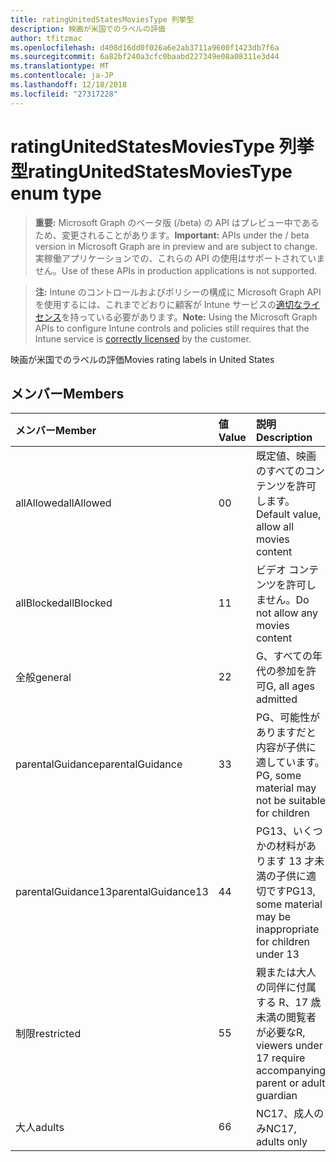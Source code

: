 ```yaml
---
title: ratingUnitedStatesMoviesType 列挙型
description: 映画が米国でのラベルの評価
author: tfitzmac
ms.openlocfilehash: d408d16dd0f026a6e2ab3711a9600f1423db7f6a
ms.sourcegitcommit: 6a82bf240a3cfc0baabd227349e08a08311e3d44
ms.translationtype: MT
ms.contentlocale: ja-JP
ms.lasthandoff: 12/18/2018
ms.locfileid: "27317228"
---
```

# <a name="ratingunitedstatesmoviestype-enum-type"></a><span data-ttu-id="d3986-103">ratingUnitedStatesMoviesType 列挙型</span><span class="sxs-lookup"><span data-stu-id="d3986-103">ratingUnitedStatesMoviesType enum type</span></span>

> <span data-ttu-id="d3986-104">**重要:** Microsoft Graph のベータ版 (/beta) の API はプレビュー中であるため、変更されることがあります。</span><span class="sxs-lookup"><span data-stu-id="d3986-104">**Important:** APIs under the / beta version in Microsoft Graph are in preview and are subject to change.</span></span> <span data-ttu-id="d3986-105">実稼働アプリケーションでの、これらの API の使用はサポートされていません。</span><span class="sxs-lookup"><span data-stu-id="d3986-105">Use of these APIs in production applications is not supported.</span></span>

> <span data-ttu-id="d3986-106">**注:** Intune のコントロールおよびポリシーの構成に Microsoft Graph API を使用するには、これまでどおりに顧客が Intune サービスの[適切なライセンス](https://go.microsoft.com/fwlink/?linkid=839381)を持っている必要があります。</span><span class="sxs-lookup"><span data-stu-id="d3986-106">**Note:** Using the Microsoft Graph APIs to configure Intune controls and policies still requires that the Intune service is [correctly licensed](https://go.microsoft.com/fwlink/?linkid=839381) by the customer.</span></span>

<span data-ttu-id="d3986-107">映画が米国でのラベルの評価</span><span class="sxs-lookup"><span data-stu-id="d3986-107">Movies rating labels in United States</span></span>
## <a name="members"></a><span data-ttu-id="d3986-108">メンバー</span><span class="sxs-lookup"><span data-stu-id="d3986-108">Members</span></span>
|<span data-ttu-id="d3986-109">メンバー</span><span class="sxs-lookup"><span data-stu-id="d3986-109">Member</span></span>|<span data-ttu-id="d3986-110">値</span><span class="sxs-lookup"><span data-stu-id="d3986-110">Value</span></span>|<span data-ttu-id="d3986-111">説明</span><span class="sxs-lookup"><span data-stu-id="d3986-111">Description</span></span>|
|:---|:---|:---|
|<span data-ttu-id="d3986-112">allAllowed</span><span class="sxs-lookup"><span data-stu-id="d3986-112">allAllowed</span></span>|<span data-ttu-id="d3986-113">0</span><span class="sxs-lookup"><span data-stu-id="d3986-113">0</span></span>|<span data-ttu-id="d3986-114">既定値、映画のすべてのコンテンツを許可します。</span><span class="sxs-lookup"><span data-stu-id="d3986-114">Default value, allow all movies content</span></span>|
|<span data-ttu-id="d3986-115">allBlocked</span><span class="sxs-lookup"><span data-stu-id="d3986-115">allBlocked</span></span>|<span data-ttu-id="d3986-116">1</span><span class="sxs-lookup"><span data-stu-id="d3986-116">1</span></span>|<span data-ttu-id="d3986-117">ビデオ コンテンツを許可しません。</span><span class="sxs-lookup"><span data-stu-id="d3986-117">Do not allow any movies content</span></span>|
|<span data-ttu-id="d3986-118">全般</span><span class="sxs-lookup"><span data-stu-id="d3986-118">general</span></span>|<span data-ttu-id="d3986-119">2</span><span class="sxs-lookup"><span data-stu-id="d3986-119">2</span></span>|<span data-ttu-id="d3986-120">G、すべての年代の参加を許可</span><span class="sxs-lookup"><span data-stu-id="d3986-120">G, all ages admitted</span></span>|
|<span data-ttu-id="d3986-121">parentalGuidance</span><span class="sxs-lookup"><span data-stu-id="d3986-121">parentalGuidance</span></span>|<span data-ttu-id="d3986-122">3</span><span class="sxs-lookup"><span data-stu-id="d3986-122">3</span></span>|<span data-ttu-id="d3986-123">PG、可能性がありますだと内容が子供に適しています。</span><span class="sxs-lookup"><span data-stu-id="d3986-123">PG, some material may not be suitable for children</span></span>|
|<span data-ttu-id="d3986-124">parentalGuidance13</span><span class="sxs-lookup"><span data-stu-id="d3986-124">parentalGuidance13</span></span>|<span data-ttu-id="d3986-125">4</span><span class="sxs-lookup"><span data-stu-id="d3986-125">4</span></span>|<span data-ttu-id="d3986-126">PG13、いくつかの材料があります 13 才未満の子供に適切です</span><span class="sxs-lookup"><span data-stu-id="d3986-126">PG13, some material may be inappropriate for children under 13</span></span>|
|<span data-ttu-id="d3986-127">制限</span><span class="sxs-lookup"><span data-stu-id="d3986-127">restricted</span></span>|<span data-ttu-id="d3986-128">5</span><span class="sxs-lookup"><span data-stu-id="d3986-128">5</span></span>|<span data-ttu-id="d3986-129">親または大人の同伴に付属する R、17 歳未満の閲覧者が必要な</span><span class="sxs-lookup"><span data-stu-id="d3986-129">R, viewers under 17 require accompanying parent or adult guardian</span></span>|
|<span data-ttu-id="d3986-130">大人</span><span class="sxs-lookup"><span data-stu-id="d3986-130">adults</span></span>|<span data-ttu-id="d3986-131">6</span><span class="sxs-lookup"><span data-stu-id="d3986-131">6</span></span>|<span data-ttu-id="d3986-132">NC17、成人のみ</span><span class="sxs-lookup"><span data-stu-id="d3986-132">NC17, adults only</span></span>|





